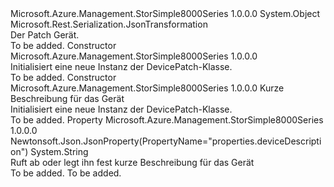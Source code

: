 <Type Name="DevicePatch" FullName="Microsoft.Azure.Management.StorSimple8000Series.Models.DevicePatch">
  <TypeSignature Language="C#" Value="public class DevicePatch" />
  <TypeSignature Language="ILAsm" Value=".class public auto ansi beforefieldinit DevicePatch extends System.Object" />
  <TypeSignature Language="DocId" Value="T:Microsoft.Azure.Management.StorSimple8000Series.Models.DevicePatch" />
  <TypeSignature Language="VB.NET" Value="Public Class DevicePatch" />
  <TypeSignature Language="F#" Value="type DevicePatch = class" />
  <AssemblyInfo>
    <AssemblyName>Microsoft.Azure.Management.StorSimple8000Series</AssemblyName>
    <AssemblyVersion>1.0.0.0</AssemblyVersion>
  </AssemblyInfo>
  <Base>
    <BaseTypeName>System.Object</BaseTypeName>
  </Base>
  <Interfaces />
  <Attributes>
    <Attribute>
      <AttributeName>Microsoft.Rest.Serialization.JsonTransformation</AttributeName>
    </Attribute>
  </Attributes>
  <Docs>
    <summary>
            Der Patch Gerät.
            </summary>
    <remarks>To be added.</remarks>
  </Docs>
  <Members>
    <Member MemberName=".ctor">
      <MemberSignature Language="C#" Value="public DevicePatch ();" />
      <MemberSignature Language="ILAsm" Value=".method public hidebysig specialname rtspecialname instance void .ctor() cil managed" />
      <MemberSignature Language="DocId" Value="M:Microsoft.Azure.Management.StorSimple8000Series.Models.DevicePatch.#ctor" />
      <MemberSignature Language="VB.NET" Value="Public Sub New ()" />
      <MemberType>Constructor</MemberType>
      <AssemblyInfo>
        <AssemblyName>Microsoft.Azure.Management.StorSimple8000Series</AssemblyName>
        <AssemblyVersion>1.0.0.0</AssemblyVersion>
      </AssemblyInfo>
      <Parameters />
      <Docs>
        <summary>
            Initialisiert eine neue Instanz der DevicePatch-Klasse.
            </summary>
        <remarks>To be added.</remarks>
      </Docs>
    </Member>
    <Member MemberName=".ctor">
      <MemberSignature Language="C#" Value="public DevicePatch (string deviceDescription = null);" />
      <MemberSignature Language="ILAsm" Value=".method public hidebysig specialname rtspecialname instance void .ctor(string deviceDescription) cil managed" />
      <MemberSignature Language="DocId" Value="M:Microsoft.Azure.Management.StorSimple8000Series.Models.DevicePatch.#ctor(System.String)" />
      <MemberSignature Language="VB.NET" Value="Public Sub New (Optional deviceDescription As String = null)" />
      <MemberSignature Language="F#" Value="new Microsoft.Azure.Management.StorSimple8000Series.Models.DevicePatch : string -&gt; Microsoft.Azure.Management.StorSimple8000Series.Models.DevicePatch" Usage="new Microsoft.Azure.Management.StorSimple8000Series.Models.DevicePatch deviceDescription" />
      <MemberType>Constructor</MemberType>
      <AssemblyInfo>
        <AssemblyName>Microsoft.Azure.Management.StorSimple8000Series</AssemblyName>
        <AssemblyVersion>1.0.0.0</AssemblyVersion>
      </AssemblyInfo>
      <Parameters>
        <Parameter Name="deviceDescription" Type="System.String" />
      </Parameters>
      <Docs>
        <param name="deviceDescription">Kurze Beschreibung für das Gerät</param>
        <summary>
            Initialisiert eine neue Instanz der DevicePatch-Klasse.
            </summary>
        <remarks>To be added.</remarks>
      </Docs>
    </Member>
    <Member MemberName="DeviceDescription">
      <MemberSignature Language="C#" Value="public string DeviceDescription { get; set; }" />
      <MemberSignature Language="ILAsm" Value=".property instance string DeviceDescription" />
      <MemberSignature Language="DocId" Value="P:Microsoft.Azure.Management.StorSimple8000Series.Models.DevicePatch.DeviceDescription" />
      <MemberSignature Language="VB.NET" Value="Public Property DeviceDescription As String" />
      <MemberSignature Language="F#" Value="member this.DeviceDescription : string with get, set" Usage="Microsoft.Azure.Management.StorSimple8000Series.Models.DevicePatch.DeviceDescription" />
      <MemberType>Property</MemberType>
      <AssemblyInfo>
        <AssemblyName>Microsoft.Azure.Management.StorSimple8000Series</AssemblyName>
        <AssemblyVersion>1.0.0.0</AssemblyVersion>
      </AssemblyInfo>
      <Attributes>
        <Attribute>
          <AttributeName>Newtonsoft.Json.JsonProperty(PropertyName="properties.deviceDescription")</AttributeName>
        </Attribute>
      </Attributes>
      <ReturnValue>
        <ReturnType>System.String</ReturnType>
      </ReturnValue>
      <Docs>
        <summary>
            Ruft ab oder legt ihn fest kurze Beschreibung für das Gerät
            </summary>
        <value>To be added.</value>
        <remarks>To be added.</remarks>
      </Docs>
    </Member>
  </Members>
</Type>
